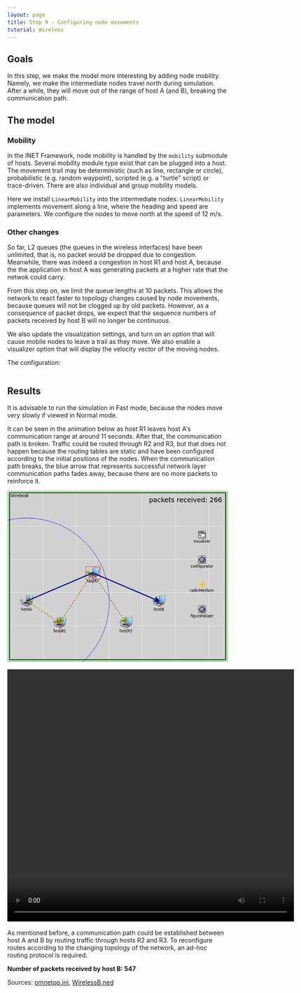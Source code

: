 ```yaml
---
layout: page
title: Step 9 - Configuring node movements
tutorial: Wireless
---
```


## Goals

In this step, we make the model more interesting by adding node mobility.
Namely, we make the intermediate nodes travel north during simulation.
After a while, they will move out of the range of host A (and B), breaking the
communication path.

## The model

### Mobility

In the INET Framework, node mobility is handled by the `mobility` submodule
of hosts. Several mobility module type exist that can be plugged into a
host. The movement trail may be deterministic (such as line, rectangle or
circle), probabilistic (e.g. random waypoint), scripted (e.g. a "turtle"
script) or trace-driven. There are also individual and group mobility
models.

Here we install `LinearMobility` into the intermediate nodes.
`LinearMobility` implements movement along a line, where the heading and
speed are parameters. We configure the nodes to move north at the speed of
12 m/s.

### Other changes

So far, L2 queues (the queues in the wireless interfaces) have been unlimited,
that is, no packet would be dropped due to congestion. Meanwhile, there was
indeed a congestion in host R1 and host A, because the the application in
host A was generating packets at a higher rate that the netwok could carry.

From this step on, we limit the queue lengths at 10 packets. This allows the
network to react faster to topology changes caused by node movements,
because queues will not be clogged up by old packets. However, as a
consequence of packet drops, we expect that the sequence numbers of packets
received by host B will no longer be continuous.

We also update the visualization settings, and turn on an option that will
cause mobile nodes to leave a trail as they move. We also enable a visualizer option that will display the velocity vector of the moving nodes.

The configuration:

<p><pre class="snippet" src="../omnetpp.ini" from="\[Config Wireless09\]" until="####"></pre></p>

## Results

It is advisable to run the simulation in Fast mode, because the nodes move
very slowly if viewed in Normal mode.

It can be seen in the animation below as host R1 leaves host A's
communication range at around 11 seconds. After that, the communication
path is broken. Traffic could be routed through R2 and R3, but that does
not happen because the routing tables are static and have been configured
according to the initial positions of the nodes. When the communication
path breaks, the blue arrow that represents successful network layer
communication paths fades away, because there are no more packets to
reinforce it.

<img src="step9_2.gif">
<!--TODO: delete-->

<video autoplay loop controls onclick="this.paused ? this.play() : this.pause();" src="wireless-step9-1.mp4" width="655" height="575"></video>
<!--internal video recording, playback speed 2, animation speed 1, fadeOutMode animationTime, fadeOutTime 1s-->

As mentioned before, a communication path could be established between host
A and B by routing traffic through hosts R2 and R3. To reconfigure routes
according to the changing topology of the network, an ad-hoc routing
protocol is required.

**Number of packets received by host B: 547**

Sources: [omnetpp.ini](../omnetpp.ini), [WirelessB.ned](../WirelessB.ned)

